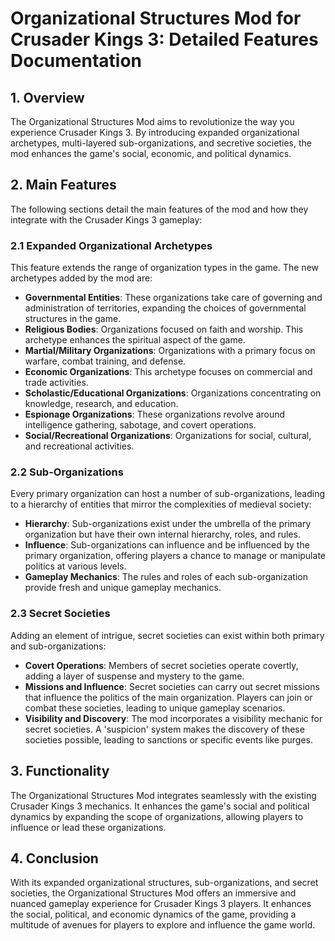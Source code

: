 # Organizational Structures Mod for Crusader Kings 3: Detailed Features Documentation

## 1. Overview
The Organizational Structures Mod aims to revolutionize the way you experience Crusader Kings 3. By introducing expanded organizational archetypes, multi-layered sub-organizations, and secretive societies, the mod enhances the game's social, economic, and political dynamics. 

## 2. Main Features
The following sections detail the main features of the mod and how they integrate with the Crusader Kings 3 gameplay:

### 2.1 Expanded Organizational Archetypes
This feature extends the range of organization types in the game. The new archetypes added by the mod are:

- **Governmental Entities**: These organizations take care of governing and administration of territories, expanding the choices of governmental structures in the game.
- **Religious Bodies**: Organizations focused on faith and worship. This archetype enhances the spiritual aspect of the game.
- **Martial/Military Organizations**: Organizations with a primary focus on warfare, combat training, and defense.
- **Economic Organizations**: This archetype focuses on commercial and trade activities.
- **Scholastic/Educational Organizations**: Organizations concentrating on knowledge, research, and education.
- **Espionage Organizations**: These organizations revolve around intelligence gathering, sabotage, and covert operations.
- **Social/Recreational Organizations**: Organizations for social, cultural, and recreational activities.

### 2.2 Sub-Organizations
Every primary organization can host a number of sub-organizations, leading to a hierarchy of entities that mirror the complexities of medieval society:

- **Hierarchy**: Sub-organizations exist under the umbrella of the primary organization but have their own internal hierarchy, roles, and rules.
- **Influence**: Sub-organizations can influence and be influenced by the primary organization, offering players a chance to manage or manipulate politics at various levels.
- **Gameplay Mechanics**: The rules and roles of each sub-organization provide fresh and unique gameplay mechanics.

### 2.3 Secret Societies
Adding an element of intrigue, secret societies can exist within both primary and sub-organizations:

- **Covert Operations**: Members of secret societies operate covertly, adding a layer of suspense and mystery to the game.
- **Missions and Influence**: Secret societies can carry out secret missions that influence the politics of the main organization. Players can join or combat these societies, leading to unique gameplay scenarios.
- **Visibility and Discovery**: The mod incorporates a visibility mechanic for secret societies. A 'suspicion' system makes the discovery of these societies possible, leading to sanctions or specific events like purges.

## 3. Functionality
The Organizational Structures Mod integrates seamlessly with the existing Crusader Kings 3 mechanics. It enhances the game's social and political dynamics by expanding the scope of organizations, allowing players to influence or lead these organizations.

## 4. Conclusion
With its expanded organizational structures, sub-organizations, and secret societies, the Organizational Structures Mod offers an immersive and nuanced gameplay experience for Crusader Kings 3 players. It enhances the social, political, and economic dynamics of the game, providing a multitude of avenues for players to explore and influence the game world.
